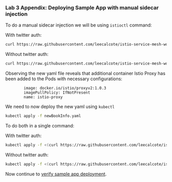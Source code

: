 ### <a name="manual"></a> Lab 3 Appendix: Deploying Sample App with manual sidecar injection

To do a manual sidecar injection we will be using `istioctl` command:

With twitter auth:
```sh
curl https://raw.githubusercontent.com/leecalcote/istio-service-mesh-workshop/master/deployment_files/istio-1.0.3/bookinfo-twitter-auth.yaml | istioctl kube-inject --debug -f - > newBookInfo.yaml
```

Without twitter auth:
```sh
curl https://raw.githubusercontent.com/leecalcote/istio-service-mesh-workshop/master/deployment_files/istio-1.0.3/bookinfo.yaml | istioctl kube-inject --debug -f - > newBookInfo.yaml
```

Observing the new yaml file reveals that additional container Istio Proxy has been added to the Pods with necessary configurations:

```
        image: docker.io/istio/proxyv2:1.0.3
        imagePullPolicy: IfNotPresent
        name: istio-proxy
```

We need to now deploy the new yaml using `kubectl`
```sh
kubectl apply -f newBookInfo.yaml
```

To do both in a single command:

With twitter auth:
```sh
kubectl apply -f <(curl https://raw.githubusercontent.com/leecalcote/istio-service-mesh-workshop/master/deployment_files/istio-1.0.3/bookinfo-twitter-auth.yaml | istioctl kube-inject --debug -f -)
```

Without twitter auth:
```sh
kubectl apply -f <(curl https://raw.githubusercontent.com/leecalcote/istio-service-mesh-workshop/master/deployment_files/istio-1.0.3/bookinfo.yaml | istioctl kube-inject --debug -f -)
```

Now continue to [verify sample app deployment](#verify).
